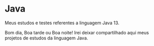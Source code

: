 # Java
Meus estudos e testes referentes a linguagem Java 13.

Bom dia, Boa tarde ou Boa noite! Irei deixar compartilhado aqui meus projetos de estudos da linguagem Java.

